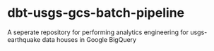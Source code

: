 # dbt-usgs-gcs-batch-pipeline
A seperate repository for performing analytics engineering for usgs-earthquake data houses in Google BigQuery
